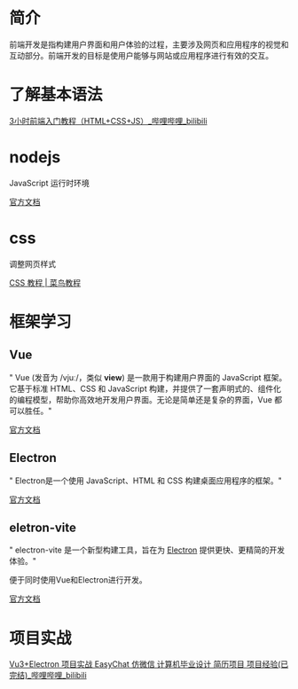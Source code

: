 # 简介

前端开发是指构建用户界面和用户体验的过程，主要涉及网页和应用程序的视觉和互动部分。前端开发的目标是使用户能够与网站或应用程序进行有效的交互。

# 了解基本语法

[3小时前端入门教程（HTML+CSS+JS）_哔哩哔哩_bilibili](https://www.bilibili.com/video/BV1BT4y1W7Aw/?spm_id_from=333.337.search-card.all.click&vd_source=6224cbfb92381964ffb0d531cec7e040)

# nodejs

 JavaScript 运行时环境

[官方文档](https://nodejs.org/zh-cn/learn/getting-started/introduction-to-nodejs)

# css

调整网页样式

[CSS 教程 | 菜鸟教程](https://www.runoob.com/css/css-tutorial.html)

# 框架学习

## Vue

" Vue (发音为 /vjuː/，类似 **view**) 是一款用于构建用户界面的 JavaScript 框架。它基于标准 HTML、CSS 和 JavaScript 构建，并提供了一套声明式的、组件化的编程模型，帮助你高效地开发用户界面。无论是简单还是复杂的界面，Vue 都可以胜任。"

[官方文档](https://cn.vuejs.org/)

## Electron

" Electron是一个使用 JavaScript、HTML 和 CSS 构建桌面应用程序的框架。"

[官方文档](https://www.electronjs.org/zh/docs/latest/)

## eletron-vite

" electron-vite 是一个新型构建工具，旨在为 [Electron](https://www.electronjs.org/) 提供更快、更精简的开发体验。"

便于同时使用Vue和Electron进行开发。

[官方文档](https://cn.electron-vite.org/guide/)

# 项目实战

[Vu3+Electron 项目实战 EasyChat 仿微信 计算机毕业设计 简历项目 项目经验(已完结)_哔哩哔哩_bilibili](https://www.bilibili.com/video/BV1qz421Y7zR/?spm_id_from=333.999.0.0&vd_source=6224cbfb92381964ffb0d531cec7e040)

